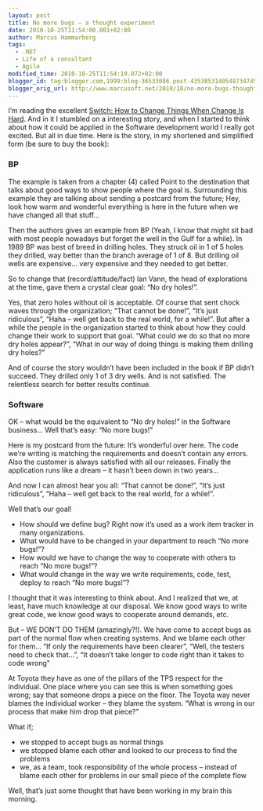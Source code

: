 ```yaml
---
layout: post
title: No more bugs – a thought experiment
date: 2010-10-25T11:54:00.001+02:00
author: Marcus Hammarberg
tags:
  - .NET
  - Life of a consultant
  - Agile
modified_time: 2010-10-25T11:54:19.072+02:00
blogger_id: tag:blogger.com,1999:blog-36533086.post-4353853140548734745'
blogger_orig_url: http://www.marcusoft.net/2010/10/no-more-bugs-thought-experiment.html
---
```



I’m reading the excellent
<a href="http://heathbrothers.com/switch/" target="_blank">Switch: How
to Change Things When Change Is Hard</a>. And in it I stumbled on a
interesting story, and when I started to think about how it could be
applied in the Software development world I really got excited. But all
in due time. Here is the story, in my shortened and simplified form (be
sure to buy the book):

### BP

The example is taken from a chapter (4) called Point to the destination
that talks about good ways to show people where the goal is. Surrounding
this example they are talking about sending a postcard from the future;
Hey, look how warm and wonderful everything is here in the future when
we have changed all that stuff…

Then the authors gives an example from BP (Yeah, I know that might sit
bad with most people nowadays but forget the well in the Gulf for a
while). In 1989 BP was best of breed in drilling holes. They struck oil
in 1 of 5 holes they drilled, way better than the branch average of 1 of
8. But drilling oil wells are expensive… very expensive and they needed
to get better.

So to change that (record/attitude/fact) Ian Vann, the head of
explorations at the time, gave them a crystal clear goal: “No dry
holes!”.

Yes, that zero holes without oil is acceptable. Of course that sent
chock waves through the organization; “That cannot be done!”, “It’s just
ridiculous”, “Haha – well get back to the real world, for a while!”. But
after a while the people in the organization started to think about how
they could change their work to support that goal. “What could we do so
that no more dry holes appear?”, “What in our way of doing things is
making them drilling dry holes?”

And of course the story wouldn’t have been included in the book if BP
didn’t succeed. They drilled only 1 of 3 dry wells. And is not
satisfied. The relentless search for better results continue.

### Software

OK – what would be the equivalent to “No dry holes!” in the Software
business… Well that’s easy: “No more bugs!”

Here is my postcard from the future: It’s wonderful over here. The code
we’re writing is matching the requirements and doesn’t contain any
errors. Also the customer is always satisfied with all our releases.
Finally the application runs like a dream – it hasn’t been down in two
years…

And now I can almost hear you all: “That cannot be done!”, “It’s just
ridiculous”, “Haha – well get back to the real world, for a while!”.

Well that’s our goal!

- How should we define bug? Right now it’s used as a work item tracker
    in many organizations.
- What would have to be changed in your department to reach “No more
    bugs!”?
- How would we have to change the way to cooperate with others to
    reach “No more bugs!”?
- What would change in the way we write requirements, code, test,
    deploy to reach “No more bugs!”?

I thought that it was interesting to think about. And I realized that
we, at least, have much knowledge at our disposal. We know good ways to
write great code, we know good ways to cooperate around demands, etc.

But – WE DON’T DO THEM (amazingly?!). We have come to accept bugs as
part of the normal flow when creating systems. And we blame each other
for them… “If only the requirements have been clearer”, “Well, the
testers need to check that…”, “It doesn’t take longer to code right than
it takes to code wrong"

At Toyota they have as one of the pillars of the TPS respect for the
individual. One place where you can see this is when something goes
wrong; say that someone drops a piece on the floor. The Toyota way never
blames the individual worker – they blame the system. “What is wrong in
our process that make him drop that piece?”

What if;

- we stopped to accept bugs as normal things
- we stopped blame each other and looked to our process to find the
    problems
- we, as a team, took responsibility of the whole process – instead of
    blame each other for problems in our small piece of the complete
    flow

Well, that’s just some thought that have been working in my brain this
morning.
